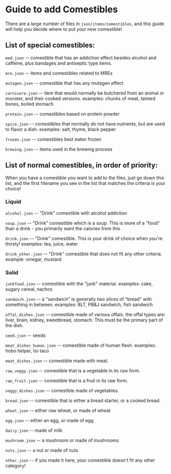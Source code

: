 # Guide to add Comestibles

There are a large number of files in `json/items/comestibles`, and this guide will help you decide where to put your new comestible!

## List of special comestibles:
`med.json` -- comestible that has an addiction effect besides alcohol and caffeine, plus bandages and antiseptic type items.

`mre.json` -- items and comestibles related to MREs

`mutagen.json` -- comestible that has any mutagen effect

`carnivore.json` -- item that would normally be butchered from an animal or monster, and their cooked versions. examples: chunks of meat, tainted bones, boiled stomach

`protein.json` -- comestibles based on protein powder

`spice.json` -- comestibles that normally do not have nutrients, but are used to flavor a dish. examples: salt, thyme, black pepper

`frozen.json` -- comestibles best eaten frozen

`brewing.json` -- items used in the brewing process

## List of normal comestibles, in order of priority:
When you have a comestible you want to add to the files, just go down this list, and the first filename you see in the list that matches the criteria is your choice!

### Liquid

`alcohol.json` -- "Drink" comestible with alcohol addiction

`soup.json` -- "Drink" comestible which is a soup. This is more of a "food" than a drink - you primarily want the calories from this

`drink.json` -- "Drink" comestible. This is your drink of choice when you're thirsty! examples: tea, juice, water

`drink_other.json` -- "Drink" comestible that does not fit any other criteria. example: vinegar, mustard

### Solid

`junkfood.json` -- comestible with the "junk" material. examples: cake, sugary cereal, nachos

`sandwich.json` -- a "sandwich" is generally two slices of "bread" with something in between. examples: BLT, PB&J sandwich, fish sandwich

`offal_dishes.json` -- comestible made of various offals. the offal types are: liver, brain, kidney, sweetbread, stomach. This must be the primary part of the dish.

`seed.json` -- seeds

`meat_dishes_human.json` -- comestible made of human flesh. examples: hobo helper, tio taco

`meat_dishes.json` -- comestible made with meat.

`raw_veggy.json` -- comestible that is a vegetable in its raw form.

`raw_fruit.json` -- comestible that is a fruit in its raw form.

`veggy_dishes.json` -- comestible made of vegetables.

`bread.json` -- comestible that is either a bread starter, or a cooked bread.

`wheat.json` -- either raw wheat, or made of wheat

`egg.json` -- either an egg, or made of egg

`dairy.json` -- made of milk

`mushroom.json` -- a mushroom or made of mushrooms

`nuts.json` -- a nut or made of nuts

`other.json` -- if you made it here, your comestible doesn't fit any other category!